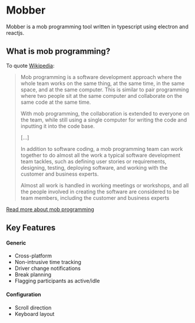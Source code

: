 # Mobber

Mobber is a mob programming tool written in typescript using electron and reactjs.

## What is mob programming?
To quote [Wikipedia](https://wikipedia.org):
> Mob programming is a software development approach where the whole team works on the same thing, at the same time, in the same space, and at the same computer. This is similar to pair programming where two people sit at the same computer and collaborate on the same code at the same time.
>
> With mob programming, the collaboration is extended to everyone on the team, while still using a single computer for writing the code and inputting it into the code base.
>
> [...]
>
> In addition to software coding, a mob programming team can work together to do almost all the work a typical software development team tackles, such as defining user stories or requirements, designing, testing, deploying software, and working with the customer and business experts.
>
> Almost all work is handled in working meetings or workshops, and all the people involved in creating the software are considered to be team members, including the customer and business experts 

[Read more about mob programming](https://en.wikipedia.org/wiki/Mob_programming)

## Key Features

#### Generic
* Cross-platform
* Non-intrusive time tracking
* Driver change notifications
* Break planning
* Flagging participants as active/idle

#### Configuration
* Scroll direction
* Keyboard layout